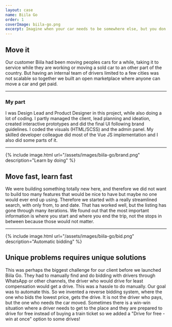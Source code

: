 ```yaml
---
layout: case
name: Biila Go
order: 1
coverImage: biila-go.png
excerpt: Imagine when your car needs to be somewhere else, but you don't have time to drive it. That's what Biila Go does for you. Finds a qualified driver and moves the car, all while you just keep doing what you did. I was part of defining, designing and developing this innovative service from Finland.
---
```


## Move it

Our customer Biila had been moving peoples cars for a while, taking it to service while they are working or moving a sold car to an other part of the country. But having an internal team of drivers limited to a few cities was not scalable so together we built an open marketplace where anyone can move a car and get paid.

---

### My part

I was Design Lead and Product Designer in this project, while also doing a lot of coding. I partly managed the client, lead planning and ideation, created interactive prototypes and did the final UI following brand guidelines. I coded the visuals (HTML/SCSS) and the admin panel. My skilled developer colleague did most of the Vue JS implementation and I also did some parts of it.

---

{% include image.html url="/assets/images/biila-go/brand.png" description="Learn by doing" %}

## Move fast, learn fast

We were building something totally new here, and therefore we did not want to build too many features that would be nice to have but maybe no one would ever end up using. Therefore we started with a really streamlined search, with only from, to and date. That has worked well, but the listing has gone through many iterations. We found out that the most important information is where you start and where you end the trip, not the stops in between because those would not matter.

---

{% include image.html url="/assets/images/biila-go/bid.png" description="Automatic bidding" %}

## Unique problems requires unique solutions

This was perhaps the biggest challenge for our client before we launched Biila Go. They had to manually find and do bidding with drivers through WhatsApp or other channels, the driver who would drive for least compensation would get a drive. This was a hassle to do manually. Our goal was to automate this. So we invented a reverse bidding system, where the one who bids the lowest price, gets the drive. It is not the driver who pays, but the one who needs the car moved. Sometimes there is a win-win situation where a driver needs to get to the place and they are prepared to drive for free instead of buying a train ticket so we added a "Drive for free - win at once" option to some drives!